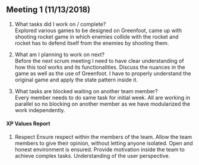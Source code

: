 
Meeting 1 (11/13/2018)
---
1. What tasks did I work on / complete?  
Explored various games to be designed on Greenfoot, came up with shooting rocket game in which enemies collide with the rocket and rocket has to defend itself from the enemies by shooting them.  

2. What am I planning to work on next?  
Before the next scrum meeting I need to have clear understanding of how this tool works and its functionalities. Discuss the nuances in the game as well as the use of Greenfoot. I have to properly understand the original game and apply the state pattern inside it.
3. What tasks are blocked waiting on another team member?  
Every member needs to do same task for initial week. All are working in parallel so no blocking on another member as we have modularized the work independently.

#### XP Values Report

1. Respect 
Ensure respect within the members of the team.
Allow the team members to give their opinion, without letting anyone isolated. Open and honest environment is ensured.
Provide motivation inside the team to achieve complex tasks.
Understanding of the user perspective.
